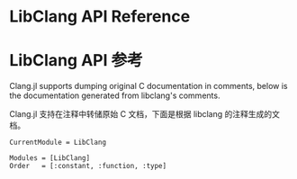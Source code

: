 
# LibClang API Reference

# LibClang API 参考


Clang.jl supports dumping original C documentation in comments, below is the documentation generated from libclang's comments.

Clang.jl 支持在注释中转储原始 C 文档，下面是根据 libclang 的注释生成的文档。

```@meta
CurrentModule = LibClang
```

```@autodocs
Modules = [LibClang]
Order   = [:constant, :function, :type]
```

